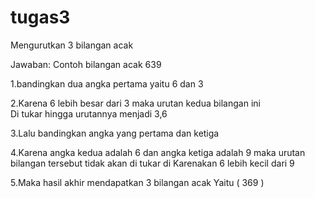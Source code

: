 # tugas3
Mengurutkan 3 bilangan acak

Jawaban:
Contoh bilangan acak 639

1.bandingkan dua angka pertama yaitu 6 dan 3 

2.Karena 6 lebih besar dari 3  maka urutan kedua bilangan ini  
   Di tukar hingga urutannya menjadi 3,6

3.Lalu bandingkan angka yang pertama dan ketiga 

4.Karena angka kedua adalah 6 dan angka ketiga adalah
   9 maka urutan bilangan tersebut tidak akan di tukar di 
   Karenakan 6 lebih kecil dari 9

5.Maka hasil akhir mendapatkan 3 bilangan acak
   Yaitu ( 369 )
